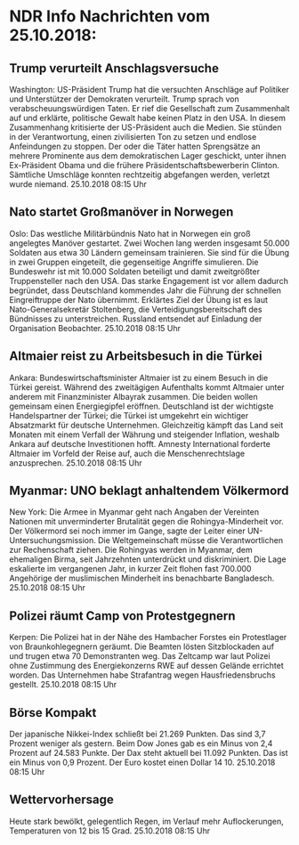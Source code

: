 # NDR Info Nachrichten vom 25.10.2018:


## Trump verurteilt Anschlagsversuche
Washington:	US-Präsident Trump hat die versuchten Anschläge auf Politiker und Unterstützer der Demokraten verurteilt. Trump sprach von verabscheuungswürdigen Taten. Er rief die Gesellschaft zum Zusammenhalt auf und erklärte, politische Gewalt habe keinen Platz in den USA. In diesem Zusammenhang kritisierte der US-Präsident auch die Medien. Sie stünden in der Verantwortung, einen zivilisierten Ton zu setzen und endlose Anfeindungen zu stoppen. Der oder die Täter hatten Sprengsätze an mehrere Prominente aus dem demokratischen Lager geschickt, unter ihnen Ex-Präsident Obama und die frühere Präsidentschaftsbewerberin Clinton. Sämtliche Umschläge konnten rechtzeitig abgefangen werden, verletzt wurde niemand. 25.10.2018 08:15 Uhr 

## Nato startet Großmanöver in Norwegen
Oslo:	Das westliche Militärbündnis Nato hat in Norwegen ein groß angelegtes Manöver gestartet. Zwei Wochen lang werden insgesamt 50.000 Soldaten aus etwa 30 Ländern gemeinsam trainieren. Sie sind für die Übung in zwei Gruppen eingeteilt, die gegenseitige Angriffe simulieren. Die Bundeswehr ist mit 10.000 Soldaten beteiligt und damit zweitgrößter Truppensteller nach den USA. Das starke Engagement ist vor allem dadurch begründet, dass Deutschland kommendes Jahr die Führung der schnellen Eingreiftruppe der Nato übernimmt. Erklärtes Ziel der Übung ist es laut Nato-Generalsekretär Stoltenberg, die Verteidigungsbereitschaft des Bündnisses zu unterstreichen. Russland entsendet auf Einladung der Organisation Beobachter. 25.10.2018 08:15 Uhr 

## Altmaier reist zu Arbeitsbesuch in die Türkei
Ankara: Bundeswirtschaftsminister Altmaier ist zu einem Besuch in die Türkei gereist. Während des zweitägigen Aufenthalts kommt Altmaier unter anderem mit Finanzminister Albayrak zusammen. Die beiden wollen gemeinsam einen Energiegipfel eröffnen. Deutschland ist der wichtigste Handelspartner der Türkei; die Türkei ist umgekehrt ein wichtiger Absatzmarkt für deutsche Unternehmen. Gleichzeitig kämpft das Land seit Monaten mit einem Verfall der Währung und steigender Inflation, weshalb Ankara auf deutsche Investitionen hofft. Amnesty International forderte Altmaier im Vorfeld der Reise auf, auch die Menschenrechtslage anzusprechen. 25.10.2018 08:15 Uhr 

## Myanmar: UNO beklagt anhaltendem Völkermord
New York:	Die Armee in Myanmar geht nach Angaben der Vereinten Nationen mit unverminderter Brutalität gegen die Rohingya-Minderheit vor. Der Völkermord sei noch immer im Gange, sagte der Leiter einer UN-Untersuchungsmission. Die Weltgemeinschaft müsse die Verantwortlichen zur Rechenschaft ziehen. Die Rohingyas werden in Myanmar, dem ehemaligen Birma, seit Jahrzehnten unterdrückt und diskriminiert. Die Lage eskalierte im vergangenen Jahr, in kurzer Zeit flohen fast 700.000 Angehörige der muslimischen Minderheit ins benachbarte Bangladesch. 25.10.2018 08:15 Uhr 

## Polizei räumt Camp von Protestgegnern
Kerpen: Die Polizei hat in der Nähe des Hambacher Forstes ein Protestlager von Braunkohlegegnern geräumt. Die Beamten lösten Sitzblockaden auf und trugen etwa 70 Demonstranten weg. Das Zeltcamp war laut Polizei ohne Zustimmung des Energiekonzerns RWE auf dessen Gelände errichtet worden. Das Unternehmen habe Strafantrag wegen Hausfriedensbruchs gestellt. 25.10.2018 08:15 Uhr 

## Börse Kompakt
Der japanische Nikkei-Index schließt bei 21.269  Punkten. Das sind  3,7 Prozent weniger als gestern. Beim Dow Jones gab es ein Minus von 2,4 Prozent auf 24.583 Punkte. Der Dax steht aktuell bei 11.092 Punkten. Das ist ein Minus von 0,9 Prozent. Der Euro kostet einen Dollar 14 10. 25.10.2018 08:15 Uhr 

## Wettervorhersage
Heute stark bewölkt, gelegentlich Regen, im Verlauf mehr Auflockerungen, Temperaturen von 12 bis 15 Grad. 25.10.2018 08:15 Uhr 
